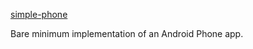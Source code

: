 [simple-phone](https://github.com/arekolek/simple-phone)

Bare minimum implementation of an Android Phone app.